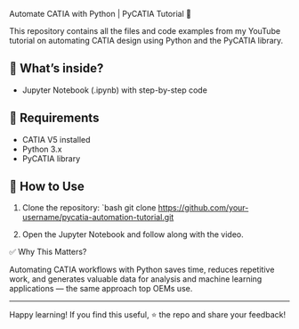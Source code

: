 Automate CATIA with Python | PyCATIA Tutorial 🚀

This repository contains all the files and code examples from my YouTube tutorial on automating CATIA design using Python and the PyCATIA library.

## 📌 What’s inside?
- Jupyter Notebook (.ipynb) with step-by-step code


## 🔧 Requirements
- CATIA V5 installed
- Python 3.x
- PyCATIA library


## 📂 How to Use
1. Clone the repository:
   `bash
   git clone https://github.com/your-username/pycatia-automation-tutorial.git

2. Open the Jupyter Notebook and follow along with the video.



✅ Why This Matters?

Automating CATIA workflows with Python saves time, reduces repetitive work, and generates valuable data for analysis and machine learning applications — the same approach top OEMs use.


---

Happy learning!
If you find this useful, ⭐ the repo and share your feedback!
